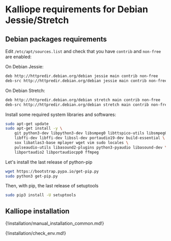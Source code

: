 # Kalliope requirements for Debian Jessie/Stretch

## Debian packages requirements

Edit `/etc/apt/sources.list` and check that you have `contrib` and `non-free` are enabled:

On Debian Jessie:
```bash
deb http://httpredir.debian.org/debian jessie main contrib non-free
deb-src http://httpredir.debian.org/debian jessie main contrib non-free
```

On Debian Stretch:
```bash
deb http://httpredir.debian.org/debian stretch main contrib non-free
deb-src http://httpredir.debian.org/debian stretch main contrib non-free
```

Install some required system libraries and softwares:

```bash
sudo apt-get update
sudo apt-get install -y \
    git python3-dev libpython3-dev libsmpeg0 libttspico-utils libsmpeg0 flac \
    libffi-dev libffi-dev libssl-dev portaudio19-dev build-essential \
    sox libatlas3-base mplayer wget vim sudo locales \
    pulseaudio-utils libasound2-plugins python3-pyaudio libasound-dev \
    libportaudio2 libportaudiocpp0 ffmpeg
```

Let's install the last release of python-pip
```bash
wget https://bootstrap.pypa.io/get-pip.py
sudo python3 get-pip.py
```

Then, with pip, the last release of setuptools
```bash
sudo pip3 install -U setuptools
```
## Kalliope installation

{!installation/manual_installation_common.md!}

{!installation/check_env.md!}
